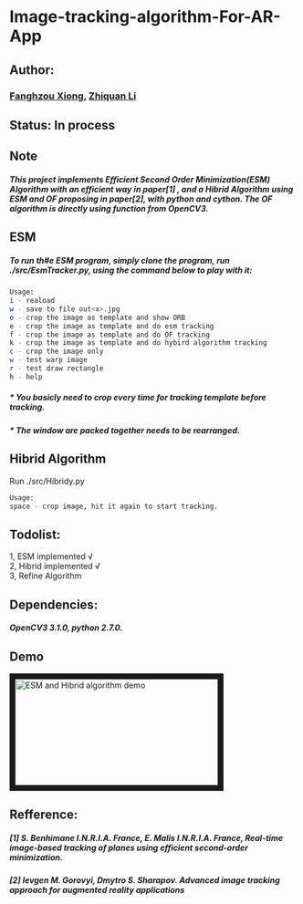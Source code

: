 # Image-tracking-algorithm-For-AR-App

## Author:
### [Fanghzou Xiong](https://github.com/matthewxfz),  [Zhiquan Li](http://github.com/lzq100123)  

## Status: In process  


## Note
##### This project implements Efficient Second Order Minimization(ESM) Algorithm with an efficient way in paper[1] , and a Hibrid Algorithm using ESM and OF proposing in paper[2], with python and cython. The OF algorithm is directly using function from OpenCV3.  

## ESM
##### To run th#e ESM program, simply clone the program, run ./src/EsmTracker.py, using the command below to play with it:
```bash
Usage:  
i - reaload  
w - save to file out<x>.jpg  
o - crop the image as template and show ORB  
e - crop the image as template and do esm tracking  
f - crop the image as template and do OF tracking   
k - crop the image as template and do hybird algorithm tracking  
c - crop the image only  
w - test warp image  
r - test draw rectangle   
h - help  
```
  
##### * You basicly need to crop every time for tracking template before tracking.
##### * The window are packed together needs to be rearranged.

## Hibrid Algorithm
Run ./src/Hibridy.py
```bash
Usage:
space - crop image, hit it again to start tracking.
```

## Todolist:
1, ESM implemented √  
2, Hibrid implemented √  
3, Refine Algorithm  


## Dependencies: 
##### OpenCV3 3.1.0, python 2.7.0.

## Demo
<a href="https://youtu.be/k-OKT9mJxOA" target="_blank"><img src="https://00e9e64bac987e1aa0971205ff348b7a7f98dbc0eb4a57f984-apidata.googleusercontent.com/download/storage/v1/b/cs522image/o/youtube.png?qk=AD5uMEvDcQLScvXYvHR7ui8mjoiROVIQ9nph4qbrNQLPHlcXMPrrY1KVQsI6pwBchBiw83O8VhRHdnxbkzosVgOugEScYyKxRXgoPe9p4e5k3vWPoU-0PhaPbdkT9IKh_mSgH3xizjZ3TWbFJmv8_azvjrcq6MLNwlUb7HfFa2azmm4vBxD7jSRRWRCsVfBX04zMBsHHzf7x83glyxt-v7AN3nJ4W5J_BjubRr4z40xGLXeyMeQ-dqQ-X3pbLSPh43dLzdj0lPKjGYhMgLBwEERQSNJjmJhulrmhIPdB-fNL3QM48J0mlGjKm0zvSyR7wt16KBi_pcXpxbWLXRMj1bKT39oBL2xdNjm_u5rNVkp-9yJfc7ZjuL1CT6qhhNIiYw7Fx_1ZOnKsizN3mRRk9QrR506fVVFY16hV9aI8xgEOzhhGxW6miLkSSSUwXedMtnJkI7Cx-t7S8ijrIiT0QEQ3yPLNJqIgkrsE5qt9GEH1EVFmbuu6TYWbWnXUGLMBZkiw_PLzEdLryiKOg0I_3n903-5xtJiS8YpD_h2zAJWezw_N8ZkY_qRG2kFLnsHoq8QwR6mCSBJaAEBX_mrt_Q7P5shSbwiQJNQ8n4VzfYeiB6YA35ysgTmA46E4N44VW_9IkL8TeQ0oivnv1_0jN3l3sOvr6zMx15alJIzQSWJ1WxZYd2D3TxZONbIrTzg8L3gLt_nKkuHx0bIXgNYUAZ8CNOVnAg9rn-x159fexhpkfyhQMBDyrac" 
alt="ESM and Hibrid algorithm demo" width="355" height="186" border="10" /></a>


## Refference:
##### [1] S. Benhimane I.N.R.I.A. France, E. Malis I.N.R.I.A. France, Real-time image-based tracking of planes using efficient second-order minimization.

##### [2] Ievgen M. Gorovyi, Dmytro S. Sharapov. Advanced image tracking approach for augmented reality applications

